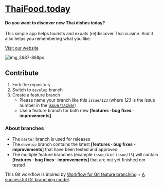 # [ThaiFood.today](https://thaifood.today/)

#### Do you want to discover new Thai dishes today?
This simple app helps tourists and expats (re)discover Thai cuisine. And it also helps you remembering what you like.

[Visit our website](https://thaifood.today/)

![img_3687-888px](https://cloud.githubusercontent.com/assets/1778633/19552642/e3b3fcd0-96da-11e6-8c57-f0dc159e6364.jpg)

## Contribute
1. Fork the repository
2. Switch to `develop` branch
3. Create a feature branch
	- Please name your branch like this `issue/123` (where *123* is the issue number in the [issue tracker](https://github.com/SiamKreative/ThaiFood.today/issues))
	- Use a feature branch for both new **[features · bug fixes · improvements]**

### About branches
- The `master` branch is used for releases
- The `develop` branch contains the latest **[features · bug fixes · improvements]** that have been tested and approved
- The multiple feature branches (example `issue/4` or `issue/15`) will contain **[features · bug fixes · improvements]** that are not yet finished nor tested

This Git workflow is inpired by [Workflow for Git feature branching](https://confluence.atlassian.com/bitbucket/workflow-for-git-feature-branching-814201830.html) + [A successful Git branching model](http://nvie.com/posts/a-successful-git-branching-model/).